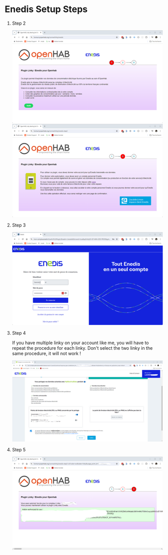 # Enedis Setup Steps

1. Step 2

   ![connectlinky-enedis-step1](connectlinky-enedis-step1.png)<br/>
   ![connectlinky-enedis-step2](connectlinky-enedis-step2.png)<br/>

1. Step 3

   ![connectlinky-enedis-step2b](connectlinky-enedis-step2b.png)<br/>

1. Step 4

     If you have multiple linky on your account like me, you will have to repeat the procedure for each linky.
   Don't select the two linky in the same procedure, it will not work !

   ![connectlinky-enedis-step2c](connectlinky-enedis-step2c.png)

1. Step 5

   ![connectlinky-enedis-step3](connectlinky-enedis-step3.png)

